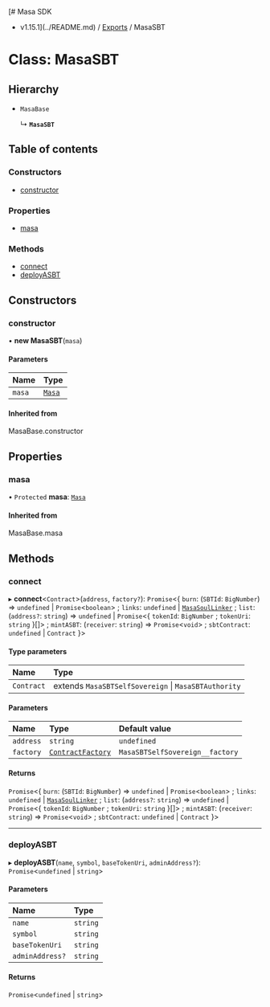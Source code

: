 [# Masa SDK
 - v1.15.1](../README.md) / [Exports](../modules.md) / MasaSBT

# Class: MasaSBT

## Hierarchy

- `MasaBase`

  ↳ **`MasaSBT`**

## Table of contents

### Constructors

- [constructor](MasaSBT.md#constructor)

### Properties

- [masa](MasaSBT.md#masa)

### Methods

- [connect](MasaSBT.md#connect)
- [deployASBT](MasaSBT.md#deployasbt)

## Constructors

### constructor

• **new MasaSBT**(`masa`)

#### Parameters

| Name | Type |
| :------ | :------ |
| `masa` | [`Masa`](Masa.md) |

#### Inherited from

MasaBase.constructor

## Properties

### masa

• `Protected` **masa**: [`Masa`](Masa.md)

#### Inherited from

MasaBase.masa

## Methods

### connect

▸ **connect**<`Contract`\>(`address`, `factory?`): `Promise`<{ `burn`: (`SBTId`: `BigNumber`) => `undefined` \| `Promise`<`boolean`\> ; `links`: `undefined` \| [`MasaSoulLinker`](MasaSoulLinker.md) ; `list`: (`address?`: `string`) => `undefined` \| `Promise`<{ `tokenId`: `BigNumber` ; `tokenUri`: `string`  }[]\> ; `mintASBT`: (`receiver`: `string`) => `Promise`<`void`\> ; `sbtContract`: `undefined` \| `Contract`  }\>

#### Type parameters

| Name | Type |
| :------ | :------ |
| `Contract` | extends `MasaSBTSelfSovereign` \| `MasaSBTAuthority` |

#### Parameters

| Name | Type | Default value |
| :------ | :------ | :------ |
| `address` | `string` | `undefined` |
| `factory` | [`ContractFactory`](ContractFactory.md) | `MasaSBTSelfSovereign__factory` |

#### Returns

`Promise`<{ `burn`: (`SBTId`: `BigNumber`) => `undefined` \| `Promise`<`boolean`\> ; `links`: `undefined` \| [`MasaSoulLinker`](MasaSoulLinker.md) ; `list`: (`address?`: `string`) => `undefined` \| `Promise`<{ `tokenId`: `BigNumber` ; `tokenUri`: `string`  }[]\> ; `mintASBT`: (`receiver`: `string`) => `Promise`<`void`\> ; `sbtContract`: `undefined` \| `Contract`  }\>

___

### deployASBT

▸ **deployASBT**(`name`, `symbol`, `baseTokenUri`, `adminAddress?`): `Promise`<`undefined` \| `string`\>

#### Parameters

| Name | Type |
| :------ | :------ |
| `name` | `string` |
| `symbol` | `string` |
| `baseTokenUri` | `string` |
| `adminAddress?` | `string` |

#### Returns

`Promise`<`undefined` \| `string`\>
